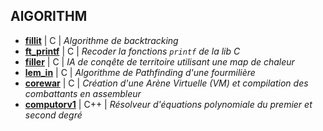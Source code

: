## AlGORITHM

 * **[fillit](https://github.com/tvarnier/42/tree/master/algorithm/fillit)** | C | *Algorithme de backtracking*
 * **[ft_printf](https://github.com/tvarnier/42/tree/master/algorithm/ft_printf)** | C | *Recoder la fonctions `printf` de la lib C*
 * **[filler](https://github.com/tvarnier/42/tree/master/algorithm/filler)** | C | *IA de conqête de territoire utilisant une map de chaleur*
 * **[lem_in](https://github.com/tvarnier/42/tree/master/algorithm/lem_in)** | C | *Algorithme de Pathfinding d'une fourmilière*
 * **[corewar](https://github.com/tvarnier/42/tree/master/algorithm/corewar)** | C | *Création d'une Arène Virtuelle (VM) et compilation des combattants en assembleur*
 * **[computorv1](https://github.com/tvarnier/42/tree/master/algorithm/computorv1)** | C++ | *Résolveur d'équations polynomiale du premier et second degré*
